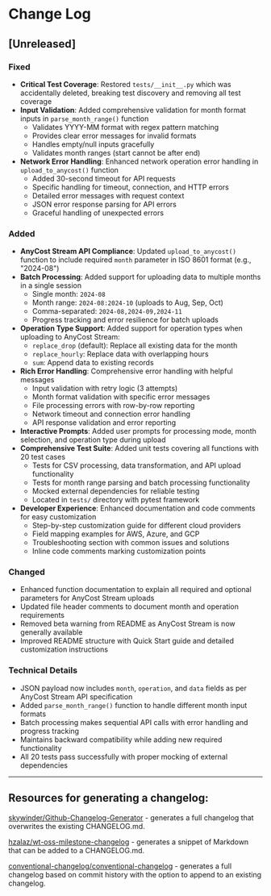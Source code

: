 # Change Log

## [Unreleased]

### Fixed
- **Critical Test Coverage**: Restored `tests/__init__.py` which was accidentally deleted, breaking test discovery and removing all test coverage
- **Input Validation**: Added comprehensive validation for month format inputs in `parse_month_range()` function
  - Validates YYYY-MM format with regex pattern matching
  - Provides clear error messages for invalid formats
  - Handles empty/null inputs gracefully
  - Validates month ranges (start cannot be after end)
- **Network Error Handling**: Enhanced network operation error handling in `upload_to_anycost()` function
  - Added 30-second timeout for API requests
  - Specific handling for timeout, connection, and HTTP errors
  - Detailed error messages with request context
  - JSON error response parsing for API errors
  - Graceful handling of unexpected errors

### Added
- **AnyCost Stream API Compliance**: Updated `upload_to_anycost()` function to include required `month` parameter in ISO 8601 format (e.g., "2024-08")
- **Batch Processing**: Added support for uploading data to multiple months in a single session
  - Single month: `2024-08`
  - Month range: `2024-08:2024-10` (uploads to Aug, Sep, Oct)  
  - Comma-separated: `2024-08,2024-09,2024-11`
  - Progress tracking and error resilience for batch uploads
- **Operation Type Support**: Added support for operation types when uploading to AnyCost Stream:
  - `replace_drop` (default): Replace all existing data for the month
  - `replace_hourly`: Replace data with overlapping hours  
  - `sum`: Append data to existing records
- **Rich Error Handling**: Comprehensive error handling with helpful messages
  - Input validation with retry logic (3 attempts)
  - Month format validation with specific error messages
  - File processing errors with row-by-row reporting
  - Network timeout and connection error handling
  - API response validation and error reporting
- **Interactive Prompts**: Added user prompts for processing mode, month selection, and operation type during upload
- **Comprehensive Test Suite**: Added unit tests covering all functions with 20 test cases
  - Tests for CSV processing, data transformation, and API upload functionality
  - Tests for month range parsing and batch processing functionality
  - Mocked external dependencies for reliable testing
  - Located in `tests/` directory with pytest framework
- **Developer Experience**: Enhanced documentation and code comments for easy customization
  - Step-by-step customization guide for different cloud providers
  - Field mapping examples for AWS, Azure, and GCP
  - Troubleshooting section with common issues and solutions
  - Inline code comments marking customization points

### Changed  
- Enhanced function documentation to explain all required and optional parameters for AnyCost Stream uploads
- Updated file header comments to document month and operation requirements  
- Removed beta warning from README as AnyCost Stream is now generally available
- Improved README structure with Quick Start guide and detailed customization instructions

### Technical Details
- JSON payload now includes `month`, `operation`, and `data` fields as per AnyCost Stream API specification
- Added `parse_month_range()` function to handle different month input formats
- Batch processing makes sequential API calls with error handling and progress tracking
- Maintains backward compatibility while adding new required functionality
- All 20 tests pass successfully with proper mocking of external dependencies

---

## Resources for generating a changelog:

[skywinder/Github-Changelog-Generator](https://github.com/skywinder/Github-Changelog-Generator) - generates a full changelog that overwrites the existing CHANGELOG.md. 

[hzalaz/wt-oss-milestone-changelog](https://github.com/hzalaz/wt-oss-milestone-changelog) - generates a snippet of Markdown that can be added to a CHANGELOG.md.

[conventional-changelog/conventional-changelog](https://github.com/conventional-changelog/conventional-changelog/tree/master/packages/conventional-changelog-cli) - generates a full changelog based on commit history with the option to append to an existing changelog.